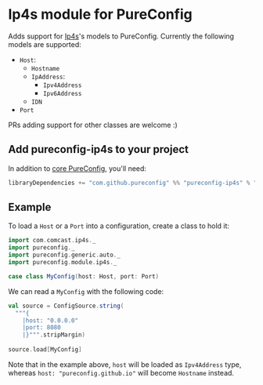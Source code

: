 
# Ip4s module for PureConfig

Adds support for [Ip4s](https://github.com/Comcast/ip4s)'s models to PureConfig.
Currently the following models are supported:
  - `Host`:
    - `Hostname`
    - `IpAddress`:
      - `Ipv4Address`
      - `Ipv6Address`
    - `IDN`
  - `Port`

PRs adding support for other classes are welcome :)

## Add pureconfig-ip4s to your project

In addition to [core PureConfig](https://github.com/pureconfig/pureconfig), you'll need:

```scala
libraryDependencies += "com.github.pureconfig" %% "pureconfig-ip4s" % "0.17.4"
```

## Example

To load a `Host` or a `Port` into a configuration, create a class to hold it:

```scala
import com.comcast.ip4s._
import pureconfig._
import pureconfig.generic.auto._
import pureconfig.module.ip4s._

case class MyConfig(host: Host, port: Port)
```

We can read a `MyConfig` with the following code:

```scala
val source = ConfigSource.string(
  """{ 
    |host: "0.0.0.0" 
    |port: 8080 
    |}""".stripMargin)
    
source.load[MyConfig]
```

Note that in the example above, `host` will be loaded as `Ipv4Address` type,
whereas `host: "pureconfig.github.io"` will become `Hostname` instead.
